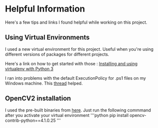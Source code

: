 # Helpful Information

Here's a few tips and links I found helpful while working on this project.

## Using Virtual Environments

I used a new virtual environment for this project. Useful when you're using different versions of packages for different projects.

Here's a link on how to get started with those : [Installing and using virtualenv with Python 3](https://help.dreamhost.com/hc/en-us/articles/115000695551-Installing-and-using-virtualenv-with-Python-3)

I ran into problems with the default ExecutionPolicy for .ps1 files on my Windows machine. This [thread](https://stackoverflow.com/questions/4037939/powershell-says-execution-of-scripts-is-disabled-on-this-system) helped.

## OpenCV2 installation

I used the pre-built binaries from [here](https://pypi.org/project/opencv-python/). Just run the following commmand after you activate your virtual environment
'''python
pip install opencv-contrib-python==4.1.0.25
'''

